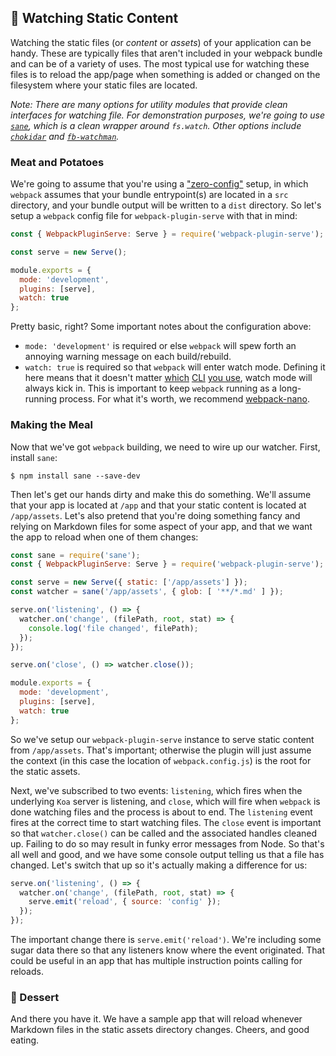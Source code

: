 ## 🍲 Watching Static Content

Watching the static files (or _content_ or _assets_) of your application can be handy. These are typically files that aren't included in your webpack bundle and can be of a variety of uses. The most typical use for watching these files is to reload the app/page when something is added or changed on the filesystem where your static files are located.

_Note: There are many options for utility modules that provide clean interfaces for watching file. For demonstration purposes, we're going to use [`sane`](https://www.npmjs.com/package/sane), which is a clean wrapper around `fs.watch`. Other options include [`chokidar`](https://www.npmjs.com/package/chokidar) and [`fb-watchman`](https://www.npmjs.com/package/fb-watchman)._

### Meat and Potatoes

We're going to assume that you're using a ["zero-config"](https://webpack.js.org/configuration/) setup, in which `webpack` assumes that your bundle entrypoint(s) are located in a `src` directory, and your bundle output will be written to a `dist` directory. So let's setup a `webpack` config file for `webpack-plugin-serve` with that in mind:

```js
const { WebpackPluginServe: Serve } = require('webpack-plugin-serve');

const serve = new Serve();

module.exports = {
  mode: 'development',
  plugins: [serve],
  watch: true
};
```

Pretty basic, right? Some important notes about the configuration above:

- `mode: 'development'` is required or else `webpack` will spew forth an annoying warning message on each build/rebuild.
- `watch: true` is required so that `webpack` will enter watch mode. Defining it here means that it doesn't matter [which](https://www.npmjs.com/package/webpack-nano) [CLI](https://www.npmjs.com/package/webpack-command) [you use](https://www.npmjs.com/package/webpack-cli), watch mode will always kick in. This is important to keep `webpack` running as a long-running process. For what it's worth, we recommend [webpack-nano](https://www.npmjs.com/package/webpack-nano).

### Making the Meal

Now that we've got `webpack` building, we need to wire up our watcher. First, install `sane`:

```console
$ npm install sane --save-dev
```

Then let's get our hands dirty and make this do something. We'll assume that your app is located at `/app` and that your static content is located at `/app/assets`. Let's also pretend that you're doing something fancy and relying on Markdown files for some aspect of your app, and that we want the app to reload when one of them changes:

```js
const sane = require('sane');
const { WebpackPluginServe: Serve } = require('webpack-plugin-serve');

const serve = new Serve({ static: ['/app/assets'] });
const watcher = sane('/app/assets', { glob: [ '**/*.md' ] });

serve.on('listening', () => {
  watcher.on('change', (filePath, root, stat) => {
    console.log('file changed', filePath);
  });
});

serve.on('close', () => watcher.close());

module.exports = {
  mode: 'development',
  plugins: [serve],
  watch: true
};
```

So we've setup our `webpack-plugin-serve` instance to serve static content from `/app/assets`. That's important; otherwise the plugin will just assume the context (in this case the location of `webpack.config.js`) is the root for the static assets.

Next, we've subscribed to two events: `listening`, which fires when the underlying `Koa` server is listening, and `close`, which will fire when `webpack` is done watching files and the process is about to end. The `listening` event fires at the correct time to start watching files. The `close` event is important so that `watcher.close()` can be called and the associated handles cleaned up. Failing to do so may result in funky error messages from Node. So that's all well and good, and we have some console output telling us that a file has changed. Let's switch that up so it's actually making a difference for us:

```js
serve.on('listening', () => {
  watcher.on('change', (filePath, root, stat) => {
    serve.emit('reload', { source: 'config' });
  });
});
```

The important change there is `serve.emit('reload')`. We're including some sugar data there so that any listeners know where the event originated. That could be useful in an app that has multiple instruction points calling for reloads.

### 🍰 Dessert

And there you have it. We have a sample app that will reload whenever Markdown files in the static assets directory changes. Cheers, and good eating.
